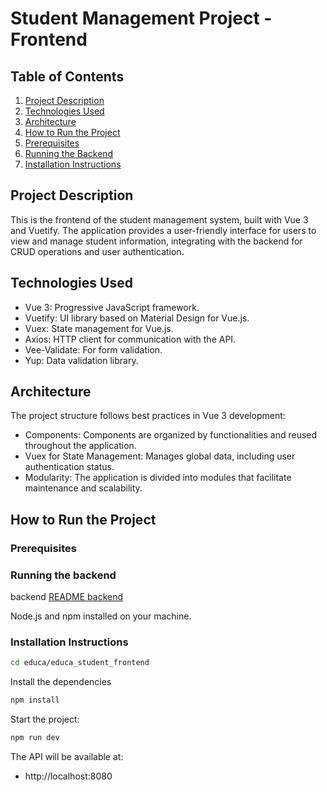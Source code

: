 # Student Management Project - Frontend

## Table of Contents

1. [Project Description](#project-description)
2. [Technologies Used](#technologies-used)
3. [Architecture](#architecture)
4. [How to Run the Project](#how-to-run-the-project)
5. [Prerequisites](#prerequisites)
6. [Running the Backend](#running-the-backend)
7. [Installation Instructions](#installation-instructions)

## Project Description

This is the frontend of the student management system, built with Vue 3 and Vuetify. The application provides a user-friendly interface for users to view and manage student information, integrating with the backend for CRUD operations and user authentication.

## Technologies Used

- Vue 3: Progressive JavaScript framework.
- Vuetify: UI library based on Material Design for Vue.js.
- Vuex: State management for Vue.js.
- Axios: HTTP client for communication with the API.
- Vee-Validate: For form validation.
- Yup: Data validation library.

## Architecture

The project structure follows best practices in Vue 3 development:

- Components: Components are organized by functionalities and reused throughout the application.
- Vuex for State Management: Manages global data, including user authentication status.
- Modularity: The application is divided into modules that facilitate maintenance and scalability.

## How to Run the Project

### Prerequisites

### Running the backend

backend [README backend](../educa_student_backend/README.md)

Node.js and npm installed on your machine.

### Installation Instructions

```bash
cd educa/educa_student_frontend
```

Install the dependencies

```bash
npm install
```

Start the project:

```bash
npm run dev
```

The API will be available at:

- http://localhost:8080
